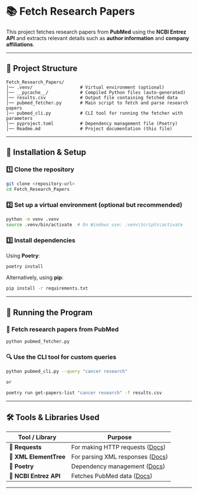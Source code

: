 
# 📚 Fetch Research Papers  

This project fetches research papers from **PubMed** using the **NCBI Entrez API** and extracts relevant details such as **author information** and **company affiliations**.  

---

## 📁 Project Structure  

```
Fetch_Research_Papers/
│── .venv/                  # Virtual environment (optional)
│── __pycache__/            # Compiled Python files (auto-generated)
│── results.csv             # Output file containing fetched data
│── pubmed_fetcher.py       # Main script to fetch and parse research papers
│── pubmed_cli.py           # CLI tool for running the fetcher with parameters
│── pyproject.toml          # Dependency management file (Poetry)
│── Readme.md               # Project documentation (this file)
```

---

## 🔧 Installation & Setup  

### 1️⃣ Clone the repository  
```sh
git clone <repository-url>
cd Fetch_Research_Papers
```

### 2️⃣ Set up a virtual environment (optional but recommended)  
```sh
python -m venv .venv
source .venv/bin/activate  # On Windows use: .venv\Scripts\activate
```

### 3️⃣ Install dependencies  
Using **Poetry**:  
```sh
poetry install
```
Alternatively, using **pip**:  
```sh
pip install -r requirements.txt
```

---

## 🚀 Running the Program  

### 📜 Fetch research papers from PubMed  
```sh
python pubmed_fetcher.py
```

### 🔍 Use the CLI tool for custom queries  
```sh
python pubmed_cli.py --query "cancer research"

or

poetry run get-papers-list "cancer research" -f results.csv
```

---

## 🛠 Tools & Libraries Used  

| Tool / Library       | Purpose |
|----------------------|---------|
| 🔹 **Requests**      | For making HTTP requests ([Docs](https://docs.python-requests.org/en/latest/)) |
| 🔹 **XML ElementTree** | For parsing XML responses ([Docs](https://docs.python.org/3/library/xml.etree.elementtree.html)) |
| 🔹 **Poetry**        | Dependency management ([Docs](https://python-poetry.org/)) |
| 🔹 **NCBI Entrez API** | Fetches PubMed data ([Docs](https://www.ncbi.nlm.nih.gov/books/NBK25497/)) |

---

